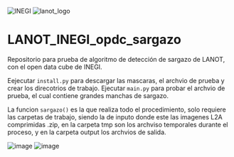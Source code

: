 
![INEGI](https://github.com/UrielMendoza/LANOT_INEGI_opdc_sargazo/assets/46738566/b539fe90-d3f6-4a18-b578-1d0f1903c6b9)
![lanot_logo](https://github.com/UrielMendoza/LANOT_INEGI_opdc_sargazo/assets/46738566/a6a1e71a-2539-4360-a598-3e3f5a2025a6)

# LANOT_INEGI_opdc_sargazo
Repositorio para prueba de algoritmo de detección de sargazo de LANOT, con el open data cube de INEGI.

Eejecutar `install.py` para descargar las mascaras, el archvio de prueba y crear los direcotrios de trabajo.
Ejecutar `main.py` para probar el archvio de prueba, el cual contiene grandes manchas de sargazo.

La funcion `sargazo()` es la que realiza todo el procedimiento, solo requiere las carpetas de trabajo, siendo la de inputo donde este las imagenes L2A comprimidas .zip, en la carpeta tmp son los archviso temporales durante el proceso, y en la carpeta output los archvios de salida.

![image](https://github.com/UrielMendoza/LANOT_INEGI_opdc_sargazo/assets/46738566/638ec618-6b38-4d4d-94a7-c0d6ad40c27b)
![image](https://github.com/UrielMendoza/LANOT_INEGI_opdc_sargazo/assets/46738566/2333a8b6-2b64-4279-968b-3b158de7c38a)


